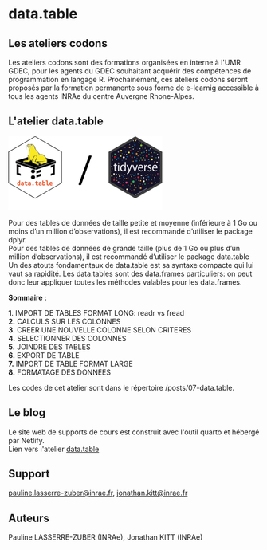 # data.table  

## Les ateliers codons  

Les ateliers codons sont des formations organisées en interne à l'UMR GDEC, pour les agents du GDEC souhaitant acquérir des compétences de programmation en langage R.
Prochainement, ces ateliers codons seront proposés par la formation permanente sous forme de e-learnig accessible à tous les agents INRAe du centre Auvergne Rhone-Alpes.

## L'atelier data.table  

![battle](battle.png)

Pour des tables de données de taille petite et moyenne (inférieure à 1 Go ou moins d’un million d’observations), il est recommandé d’utiliser le package dplyr.  
Pour des tables de données de grande taille (plus de 1 Go ou plus d’un million d’observations), il est recommandé d’utiliser le package data.table  
Un des atouts fondamentaux de data.table est sa syntaxe compacte qui lui vaut sa rapidité.
Les data.tables sont des data.frames particuliers: on peut donc leur appliquer toutes les méthodes valables pour les data.frames. 

**Sommaire** :  

**1**. IMPORT DE TABLES FORMAT LONG: readr vs fread  
**2.** CALCULS SUR LES COLONNES  
**3.** CREER UNE NOUVELLE COLONNE SELON CRITERES  
**4.** SELECTIONNER DES COLONNES  
**5.** JOINDRE DES TABLES  
**6.** EXPORT DE TABLE  
**7.** IMPORT DE TABLE FORMAT LARGE  
**8.** FORMATAGE DES DONNEES  

Les codes de cet atelier sont dans le répertoire /posts/07-data.table.  

## Le blog  

Le site web de supports de cours est construit avec l'outil quarto et hébergé par Netlify.  
Lien vers l'atelier [data.table](https://ateliers-codons.netlify.app/posts/07-data.table/)  

## Support  

pauline.lasserre-zuber@inrae.fr, jonathan.kitt@inrae.fr  

## Auteurs  

Pauline LASSERRE-ZUBER (INRAe), Jonathan KITT (INRAe)  
